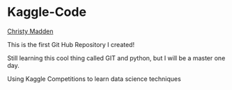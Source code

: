 # Kaggle-Code
[Christy Madden](mailto:christine.m.madden19@gmail.com)

This is the first Git Hub Repository I created!

Still learning this cool thing called GIT and python, but I will be a master one day.

Using Kaggle Competitions to learn data science techniques

